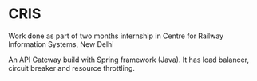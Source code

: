 # CRIS
Work done as part of two months internship in Centre for Railway Information Systems, New Delhi

An API Gateway build with Spring framework (Java).
It has load balancer, circuit breaker and resource throttling.
